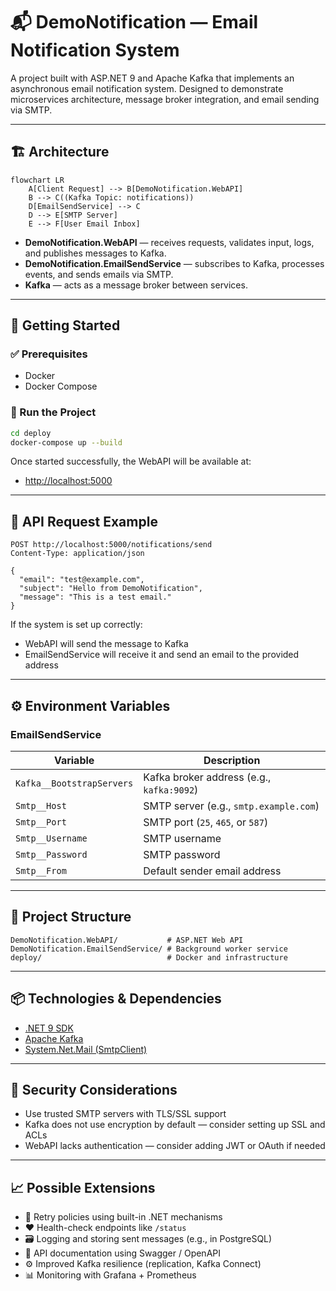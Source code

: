 # 📬 DemoNotification — Email Notification System

A project built with ASP.NET 9 and Apache Kafka that implements an asynchronous email notification system. Designed to demonstrate microservices architecture, message broker integration, and email sending via SMTP.

---

## 🏗️ Architecture

```mermaid
flowchart LR
    A[Client Request] --> B[DemoNotification.WebAPI]
    B --> C((Kafka Topic: notifications))
    D[EmailSendService] --> C
    D --> E[SMTP Server]
    E --> F[User Email Inbox]
```

* **DemoNotification.WebAPI** — receives requests, validates input, logs, and publishes messages to Kafka.
* **DemoNotification.EmailSendService** — subscribes to Kafka, processes events, and sends emails via SMTP.
* **Kafka** — acts as a message broker between services.

---

## 🚀 Getting Started

### ✅ Prerequisites

* Docker
* Docker Compose

### 🏁 Run the Project

```bash
cd deploy
docker-compose up --build
```

Once started successfully, the WebAPI will be available at:

* [http://localhost:5000](http://localhost:5000)

---

## 🔌 API Request Example

```http
POST http://localhost:5000/notifications/send
Content-Type: application/json

{
  "email": "test@example.com",
  "subject": "Hello from DemoNotification",
  "message": "This is a test email."
}
```

If the system is set up correctly:

* WebAPI will send the message to Kafka
* EmailSendService will receive it and send an email to the provided address

---

## ⚙️ Environment Variables

### EmailSendService

| Variable                  | Description                               |
| ------------------------- | ----------------------------------------- |
| `Kafka__BootstrapServers` | Kafka broker address (e.g., `kafka:9092`) |
| `Smtp__Host`              | SMTP server (e.g., `smtp.example.com`)    |
| `Smtp__Port`              | SMTP port (`25`, `465`, or `587`)         |
| `Smtp__Username`          | SMTP username                             |
| `Smtp__Password`          | SMTP password                             |
| `Smtp__From`              | Default sender email address              |

---

## 📁 Project Structure

```text
DemoNotification.WebAPI/           # ASP.NET Web API
DemoNotification.EmailSendService/ # Background worker service
deploy/                            # Docker and infrastructure
```

---

## 📦 Technologies & Dependencies

* [.NET 9 SDK](https://dotnet.microsoft.com/)
* [Apache Kafka](https://kafka.apache.org/)
* [System.Net.Mail (SmtpClient)](https://learn.microsoft.com/dotnet/api/system.net.mail.smtpclient)

---

## 🔐 Security Considerations

* Use trusted SMTP servers with TLS/SSL support
* Kafka does not use encryption by default — consider setting up SSL and ACLs
* WebAPI lacks authentication — consider adding JWT or OAuth if needed

---

## 📈 Possible Extensions

* 🔄 Retry policies using built-in .NET mechanisms
* ❤️ Health-check endpoints like `/status`
* 🗃️ Logging and storing sent messages (e.g., in PostgreSQL)
* 📘 API documentation using Swagger / OpenAPI
* ⚙️ Improved Kafka resilience (replication, Kafka Connect)
* 📊 Monitoring with Grafana + Prometheus
